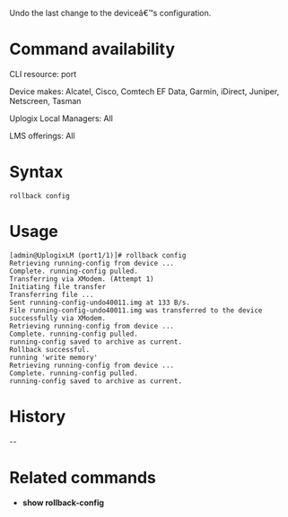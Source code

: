 <!-- 5.4 -->

Undo the last change to the deviceâ€™s configuration.

# Command availability

CLI resource: port

Device makes: Alcatel, Cisco, Comtech EF Data, Garmin, iDirect, Juniper, 
Netscreen, Tasman

Uplogix Local Managers: All

LMS offerings: All

# Syntax 

```
rollback config
```

# Usage 

```
[admin@UplogixLM (port1/1)]# rollback config
Retrieving running-config from device ...
Complete. running-config pulled.
Transferring via XModem. (Attempt 1)
Initiating file transfer
Transferring file ...
Sent running-config-undo40011.img at 133 B/s.
File running-config-undo40011.img was transferred to the device successfully via XModem.
Retrieving running-config from device ...
Complete. running-config pulled.
running-config saved to archive as current.
Rollback successful.
running 'write memory'
Retrieving running-config from device ...
Complete. running-config pulled.
running-config saved to archive as current.
```

# History 
--

# Related commands 

- **show rollback-config**

